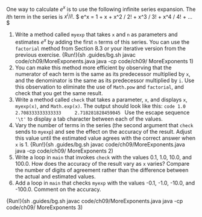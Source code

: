 One way to calculate $e^x$ is to use the following infinite series expansion. The $i$th term in the series is $x^i / i!$. $ e^x = 1 + x + x^2 / 2! + x^3 / 3! + x^4 / 4! + ... $


1. Write a method called `myexp` that takes `x` and `n` as parameters and estimates $e^x$ by adding the first `n` terms of this series. You can use the `factorial` method from Section 8.3 or your iterative version from the previous exercise. {Run!}(sh .guides/bg.sh javac code/ch09/MoreExponents.java java -cp code/ch09/ MoreExponents 1)
1. You can make this method more efficient by observing that the numerator of each term is the same as its predecessor multiplied by `x`, and the denominator is the same as its predecessor multiplied by `i`. Use this observation to eliminate the use of `Math.pow` and `factorial`, and check that you get the same result.
1. Write a method called `check` that takes a parameter, `x`, and displays `x`, `myexp(x)`, and `Math.exp(x)`. The output should look like this: ```code
1.0     2.708333333333333     2.718281828459045
``` Use the escape sequence `'\t'` to display a tab character between each of the values.
1. Vary the number of terms in the series (the second argument that `check` sends to `myexp`) and see the effect on the accuracy of the result. Adjust this value until the estimated value agrees with the correct answer when `x` is 1. {Run!}(sh .guides/bg.sh javac code/ch09/MoreExponents.java java -cp code/ch09/ MoreExponents 2)
1. Write a loop in `main` that invokes `check` with the values 0.1, 1.0, 10.0, and 100.0. How does the accuracy of the result vary as `x` varies? Compare the number of digits of agreement rather than the difference between the actual and estimated values.
1. Add a loop in `main` that checks `myexp` with the values -0.1, -1.0, -10.0, and -100.0. Comment on the accuracy.



{Run!}(sh .guides/bg.sh javac code/ch09/MoreExponents.java java -cp code/ch09/ MoreExponents 3)